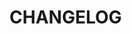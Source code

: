 # CHANGELOG

<!--
## [Unreleased]

### Added

### Changed

### Deprecated

### Removed

### Fixed

### Security

### Known Issues
-->
